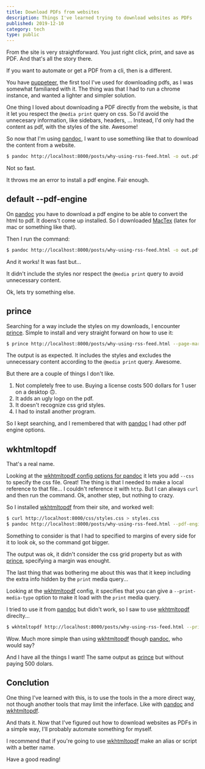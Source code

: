 ```yaml
---
title: Download PDFs from websites
description: Things I've learned trying to download websites as PDFs
published: 2019-12-10
category: tech
type: public
---
```


From the site is very straightforward. You just right click, print, and save as PDF. And that's all the story there.

If you want to automate or get a PDF from a cli, then is a different.

You have [puppeteer](https://developers.google.com/web/tools/puppeteer/), the first tool I've used for downloading pdfs, as I was somewhat familiared with it. The thing was that I had to run a chrome instance, and wanted a lighter and simpler solution.

One thing I loved about downloading a PDF directly from the website, is that it let you respect the `@media print` query on css. So I'd avoid the unnecesary information, like sidebars, headers, ... Instead, I'd only had the content as pdf, with the styles of the site. Awesome!

So now that I'm using [pandoc](https://pandoc.org/), I want to use something like that to download the content from a website.

```bash
$ pandoc http://localhost:8000/posts/why-using-rss-feed.html -o out.pdf
```

Not so fast.

It throws me an error to install a pdf engine. Fair enough.

## default --pdf-engine

On [pandoc](https://pandoc.org/) you have to download a pdf engine to be able to convert the html to pdf. It doens't come up installed. So I downloaded [MacTex](https://tug.org/mactex/) (latex for mac or something like that).

Then I run the command:

```bash
$ pandoc http://localhost:8000/posts/why-using-rss-feed.html -o out.pdf
```

And it works! It was fast but...

It didn't include the styles nor respect the `@media print` query to avoid unnecessary content.

Ok, lets try something else.

## prince

Searching for a way include the styles on my downloads, I encounter [prince](https://www.princexml.com/). Simple to install and very straight forward on how to use it:

```bash
$ prince http://localhost:8000/posts/why-using-rss-feed.html --page-margin=10mm -o out.pdf
```
The output is as expected. It includes the styles and excludes the unnecessary content according to the `@media print` query. Awesome.

But there are a couple of things I don't like.

1. Not completely free to use. Buying a license costs 500 dollars for 1 user on a desktop 🙃.
2. It adds an ugly logo on the pdf.
3. It doesn't recognize css grid styles.
4. I had to install another program.

So I kept searching, and I remembered that with [pandoc](https://pandoc.org/) I had other pdf engine options.

## wkhtmltopdf

That's a real name.

Looking at the [wkhtmltopdf config options for pandoc](https://pandoc.org/MANUAL.html#variables-for-wkhtmltopdf) it lets you add `--css` to specify the css file. Great! The thing is that I needed to make a local reference to that file... I couldn't reference it with `http`. But I can always `curl` and then run the command. Ok, another step, but nothing to crazy.

So I installed [wkhtmltopdf](https://wkhtmltopdf.org/) from their site, and worked well:

```bash
$ curl http://localhost:8000/css/styles.css > styles.css
$ pandoc http://localhost:8000/posts/why-using-rss-feed.html --pdf-engine wkhtmltopdf --css styles.css -V margin-left=10 -V margin-top=10 -V margin-right=10 -V margin-bottom=10 -o out.pdf
```

Something to consider is that I had to specified to margins of every side for it to look ok, so the command got bigger.

The output was ok, it didn't consider the css grid property but as with [prince](https://www.princexml.com/), specifying a margin was enought.

The last thing that was bothering me about this was that it keep including the extra info hidden by the `print` media query...

Looking at the [wkhtmltopdf](https://wkhtmltopdf.org/) config, it specifies that you can give a `--print-media-type` option to make it load with the `print` media query.

I tried to use it from [pandoc](https://pandoc.org/) but didn't work, so I saw to use [wkhtmltopdf](https://wkhtmltopdf.org/) direclty...

```bash
$ wkhtmltopdf http://localhost:8000/posts/why-using-rss-feed.html --print-media-type out.pdf
```

Wow. Much more simple than using [wkhtmltopdf](https://wkhtmltopdf.org/) though [pandoc](https://pandoc.org/), who would say?

And I have all the things I want! The same output as [prince](https://www.princexml.com/) but without paying 500 dolars.

## Conclution

One thing I've learned with this, is to use the tools in the a more direct way, not though another tools that may limit the inferface. Like with [pandoc](https://pandoc.org/) and [wkhtmltopdf](https://wkhtmltopdf.org/).

And thats it. Now that I've figured out how to download websites as PDFs in a simple way, I'll probably automate something for myself.

I recommend that if you're going to use [wkhtmltopdf](https://wkhtmltopdf.org/) make an alias or script with a better name.

Have a good reading!
